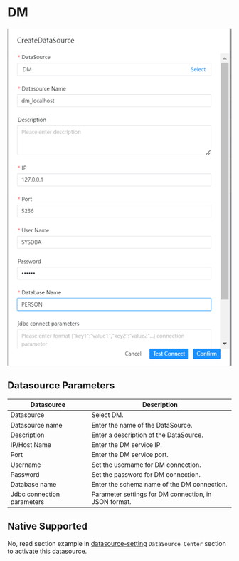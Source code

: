 # DM

![dm](../../../../img/new_ui/dev/datasource/dm_en.png)

## Datasource Parameters

|       **Datasource**       |                    **Description**                    |
|----------------------------|-------------------------------------------------------|
| Datasource                 | Select DM.                                            |
| Datasource name            | Enter the name of the DataSource.                     |
| Description                | Enter a description of the DataSource.                |
| IP/Host Name               | Enter the DM service IP.                              |
| Port                       | Enter the DM service port.                            |
| Username                   | Set the username for DM connection.                   |
| Password                   | Set the password for DM connection.                   |
| Database name              | Enter the schema name of the DM connection.           |
| Jdbc connection parameters | Parameter settings for DM connection, in JSON format. |

## Native Supported

No, read section example in [datasource-setting](../howto/datasource-setting.md) `DataSource Center` section to activate this datasource.

